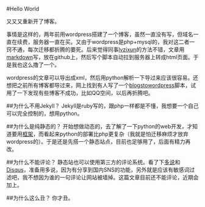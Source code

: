 #Hello World

又又又重新开了博客。

事情是这样的，两年前用wordpress搭建了一个博客，虽然一直没有写，但域名一直在续费，服务器一直在买。又由于wordpress是php+mysql的，我对这二者一窍不通，每次迁移都折腾的要死。后来觉得同事[lvzixun](https://github.com/lvzixun)的方法不错，文章用[markdown](https://help.github.com/articles/markdown-basics/)写，放在github上，然后写个脚本自动拉到服务器上转成html页面。于是我也这么撸了一个。

wordpress的文章可以导出成xml，然后用python解析一下导过来应该很容易。还想把之前所有博客都导过来，网上找到有人写了一个[blogstowordpress](http://www.crifan.com/crifan_released_all/website/python/blogstowordpress/)脚本，试用了一下发现有些博客不成功，比如QQ空间，以后再折腾吧。

##为什么不用Jekyll？
Jekyll是ruby写的，跟php一样都是不懂，我想要一个自己可以完全控制的，想用python。

##为什么是纯静态的？
开始想做动态的，去了解了一下python的web开发，才知道要用[框架](https://wiki.python.org/moin/WebFrameworks)，而看起来python的部署比php更复杂（我就是怕迁移麻烦才放弃wordpress的）。于是还是先搭一个静态站点，目前也足够用了，后面有精力再改。

##为什么不能评论？
静态站也可以使用第三方的评论系统。看了下[多说](http://duoshuo.com/)和[Disqus](https://disqus.com/)，准备用多说，因为有分享到国内SNS的功能，另外就是应该有敏感词过滤吧，我不想因为谁的一句评论让网站被墙掉。这篇文章目前还不能评论，近期会加上。

##为什么这么丑？
你才丑。
